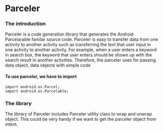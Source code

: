 # Parceler

### The introduction
Parceler is a code generation library that generates the Android Parcelarable familar source code. Parceler is easy to transfer data from one activity to another activity such as transferring the text that user input in one activity to another activity. For example, when a user enters a keyword in search box, the keyword that user enters should be shown up with the search result in another activities. Therefore, the parceler uses for passing data object, data objects with simple code 

#### To use parceler, we have to import

`import android.os.Parcel;`</br>
`import android.os.Parcelable;`

### The library
The library of Parceler includes Parceler utility class to wrap and unwrap object. This could be very handy if we want to get the parceler object from intent.
